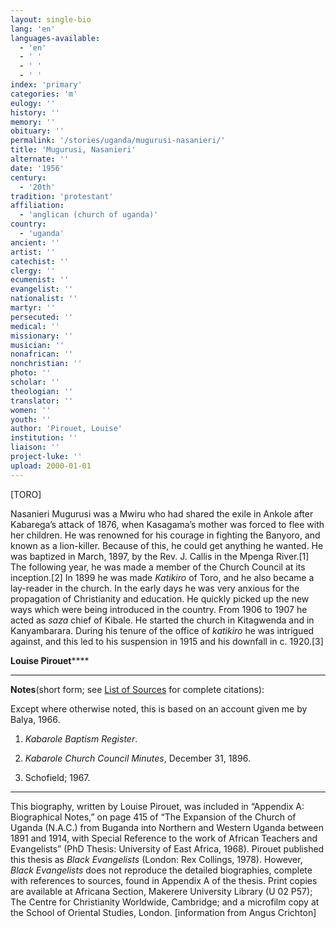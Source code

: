 ```yaml
---
layout: single-bio
lang: 'en'
languages-available:
  - 'en'
  - ' '
  - ' '
  - ' '
index: 'primary'
categories: 'm'
eulogy: ''
history: ''
memory: ''
obituary: ''
permalink: '/stories/uganda/mugurusi-nasanieri/'
title: 'Mugurusi, Nasanieri'
alternate: ''
date: '1956'
century:
  - '20th'
tradition: 'protestant'
affiliation:
  - 'anglican (church of uganda)'
country:
  - 'uganda'
ancient: ''
artist: ''
catechist: ''
clergy: ''
ecumenist: ''
evangelist: ''
nationalist: ''
martyr: ''
persecuted: ''
medical: ''
missionary: ''
musician: ''
nonafrican: ''
nonchristian: ''
photo: ''
scholar: ''
theologian: ''
translator: ''
women: ''
youth: ''
author: 'Pirouet, Louise'
institution: ''
liaison: ''
project-luke: ''
upload: 2000-01-01
---
```



[TORO]

Nasanieri Mugurusi was a Mwiru who had shared the exile in  Ankole after Kabarega&rsquo;s attack of 1876, when Kasagama&rsquo;s mother was forced to  flee with her children. He was renowned for his courage in fighting the  Banyoro, and known as a lion-killer. Because of this, he could get anything he  wanted. He was baptized in March, 1897, by the Rev. J. Callis in the Mpenga  River.[1] The following year, he was made a member of the Church Council at its  inception.[2] In 1899 he was made *Katikiro* of Toro, and he also became a  lay-reader in the church. In the early days he was very anxious for the  propagation of Christianity and education. He quickly picked up the new ways  which were being introduced in the country. From 1906 to 1907 he acted as *saza* chief of Kibale. He started the church in Kitagwenda and in Kanyambarara.  During his tenure of the office of *katikiro* he was intrigued against,  and this led to his suspension in 1915 and his downfall in c. 1920.[3]

**Louise Pirouet******

---

**Notes**(short  form; see [List of  Sources](Pirouet_AppendixA_Sources.html) for complete citations):

Except where otherwise noted, this is based on an account  given me by Balya, 1966.
1. *Kabarole  Baptism Register*.

2. *Kabarole  Church Council Minutes*, December 31, 1896.

3. Schofield; 1967.

---

This biography, written by Louise Pirouet, was included in &ldquo;Appendix A: Biographical Notes,&rdquo;  on page 415 of &ldquo;The Expansion  of the Church of Uganda (N.A.C.) from Buganda into Northern and Western Uganda  between 1891 and 1914, with Special Reference to the work of African Teachers  and Evangelists&rdquo; (PhD Thesis: University of East Africa, 1968). Pirouet  published this thesis as *Black  Evangelists* (London: Rex Collings, 1978). However, *Black  Evangelists* does not reproduce the detailed biographies, complete with  references to sources, found in Appendix A of the thesis. Print copies are  available at Africana Section, Makerere University Library (U 02 P57); The Centre for Christianity Worldwide,  Cambridge; and a microfilm copy at the School of Oriental Studies, London.  [information from Angus Crichton]
